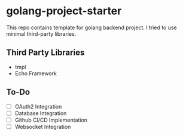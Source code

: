 # golang-project-starter


This repo contains template for golang backend project. I tried to use minimal third-party libraries.

## Third Party Libraries
- tmpl
- Echo Framework

## To-Do

- [ ] OAuth2 Integration
- [ ] Database Integration
- [ ] Github CI/CD Implementation
- [ ] Websocket Integration